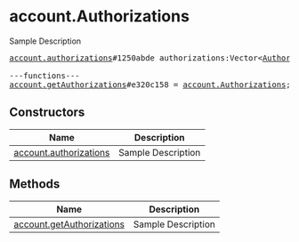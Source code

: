 # account.Authorizations

Sample Description

<pre>
<a href="../constructor/account.authorizations.md">account.authorizations</a>#1250abde authorizations:Vector&lt;<a href="../type/Authorization.md">Authorization</a>&gt; = <a href="../type/account.Authorizations.md">account.Authorizations</a>;

---functions---
<a href="../method/account.getAuthorizations.md">account.getAuthorizations</a>#e320c158 = <a href="../type/account.Authorizations.md">account.Authorizations</a>;
</pre>

## Constructors

| Name | Description |
|------|-------------|
| [account.authorizations](../constructor/account.authorizations.md) | Sample Description |

## Methods

| Name | Description |
|------|-------------|
| [account.getAuthorizations](../method/account.getAuthorizations.md) | Sample Description |
